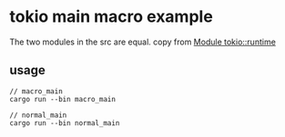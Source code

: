 # tokio main macro example
The two modules in the src are equal.
copy from [Module tokio::runtime](https://docs.rs/tokio/1.11.0/tokio/runtime/index.html)

## usage

``` shell
// macro_main
cargo run --bin macro_main

// normal_main
cargo run --bin normal_main
```
